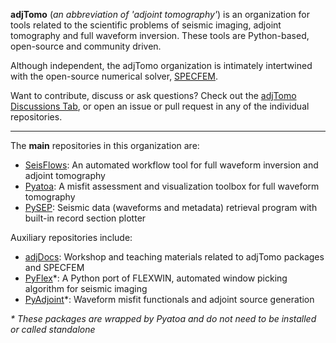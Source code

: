 **adjTomo** (*an abbreviation of 'adjoint tomography'*) is an organization for tools related to the scientific problems of 
seismic imaging, adjoint tomography and full waveform inversion. These tools are Python-based, open-source and community driven. 

Although independent, the adjTomo organization is intimately intertwined with the open-source numerical solver, [SPECFEM](https://specfem.org). 

Want to contribute, discuss or ask questions? Check out the [adjTomo Discussions Tab](https://github.com/orgs/adjtomo/discussions), or open an issue or pull request in any of the individual repositories.  

-----------------

The **main** repositories in this organization are:

- [SeisFlows](https://github.com/adjtomo/seisflows): An automated workflow tool for full waveform inversion and adjoint tomography   
- [Pyatoa](https://github.com/adjtomo/pyatoa): A misfit assessment and visualization toolbox for full waveform tomography   
- [PySEP](https://github.com/adjtomo/pysep): Seismic data (waveforms and metadata) retrieval program with built-in record section plotter  

Auxiliary repositories include:

- [adjDocs](https://github.com/adjtomo/adjdocs): Workshop and teaching materials related to adjTomo packages and SPECFEM
- [PyFlex](https://github.com/adjtomo/pyflex)*: A Python port of FLEXWIN, automated window picking algorithm for seismic imaging 
- [PyAdjoint](https://github.com/adjtomo/pyadjoint)*: Waveform misfit functionals and adjoint source generation

*\* These packages are wrapped by Pyatoa and do not need to be installed or called standalone*



